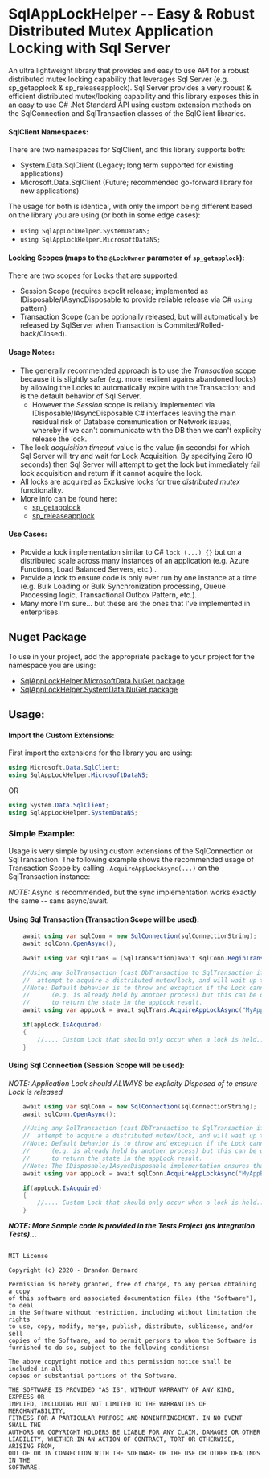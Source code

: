 ﻿# SqlAppLockHelper -- Easy & Robust Distributed Mutex Application Locking with Sql Server
An ultra lightweight library that provides and easy to use API for a robust distributed mutex locking capability that leverages 
Sql Server (e.g. sp_getapplock & sp_releaseapplock). Sql Server provides a very robust & efficient distributed mutex/locking
capability and this library exposes this in an easy to use C# .Net Standard API using custom extension methods
on the SqlConnection and SqlTransaction classes of the SqlClient libraries.

#### SqlClient Namespaces:
There are two namespaces for SqlClient, and this library supports both:
 - System.Data.SqlClient (Legacy; long term supported for existing applications)
 - Microsoft.Data.SqlClient (Future; recommended go-forward library for new applications)

The usage for both is identical, with only the import being different based on the library you are using (or both in some edge cases):
 - `using SqlAppLockHelper.SystemDataNS;`
 - `using SqlAppLockHelper.MicrosoftDataNS;`

#### Locking Scopes (maps to the `@LockOwner` parameter of `sp_getapplock`):
There are two scopes for Locks that are supported:
 - Session Scope (requires expclit release; implemented as IDisposable/IAsyncDisposable to provide reliable release via C# `using` pattern)
 - Transaction Scope (can be optionally released, but will automatically be released by SqlServer when Transaction is Commited/Rolled-back/Closed).

#### Usage Notes: 
 - The generally recommended approach is to use the *Transaction* scope because it is slightly safer (e.g. more resilient agains
abandoned locks) by allowing the Locks to automatically expire with the Transaction; and is the default behavior of Sql Server.
    - However the *Session* scope is reliably implemented via IDisposable/IAsyncDisposable C# interfaces leaving 
the main residual risk of Database communication or Network issues, whereby if we can't communicate with the DB then we can't explicity release the lock.
 - The lock _acquisition timeout_ value is the value (in seconds) for which Sql Server will try and wait for Lock Acquisition. By specifying Zero
(0 seconds) then Sql Server will attempt to get the lock but immediately fail lock acquisition and return if it cannot
acquire the lock.
 - All locks are acquired as Exclusive locks for true _distributed mutex_ functionality.
 - More info can be found here: 
   - [sp_getapplock](https://docs.microsoft.com/en-us/sql/relational-databases/system-stored-procedures/sp-getapplock-transact-sql?view=sql-server-ver15)
   - [sp_releaseapplock](https://docs.microsoft.com/en-us/sql/relational-databases/system-stored-procedures/sp-releaseapplock-transact-sql?view=sql-server-ver15) 

#### Use Cases:
 - Provide a lock implementation similar to C# `lock (...) {}` but on a distributed scale across many instances of an 
application (e.g. Azure Functions, Load Balanced Servers, etc.) .
 - Provide a lock to ensure code is only ever run by one instance at a time (e.g. Bulk Loading or Bulk Synchronization processing, 
Queue Processing logic, Transactional Outbox Pattern, etc.).
- Many more I'm sure... but these are the ones that I've implemented in enterprises.


## Nuget Package
To use in your project, add the appropriate package to your project for the namespace you are using:
-  [SqlAppLockHelper.MicrosoftData NuGet package](https://www.nuget.org/packages/SqlAppLockHelper.MicrosoftData/)
-  [SqlAppLockHelper.SystemData NuGet package](https://www.nuget.org/packages/SqlAppLockHelper.SystemData/)

## Usage:

#### Import the Custom Extensions:
First import the extensions for the library you are using:
```csharp
using Microsoft.Data.SqlClient;
using SqlAppLockHelper.MicrosoftDataNS;
```
OR
```csharp
using System.Data.SqlClient;
using SqlAppLockHelper.SystemDataNS;
```

### Simple Example:
Usage is very simple by using custom extensions of the SqlConnection or SqlTransaction. The following example shows
the recommended usage of Transaction Scope by calling `.AcquireAppLockAsync(...)` on the SqlTransaction instance:

*NOTE:* Async is recommended, but the sync implementation works exactly the same -- sans async/await.

#### Using Sql Transaction (Transaction Scope will be used):
```csharp
    await using var sqlConn = new SqlConnection(sqlConnectionString);
    await sqlConn.OpenAsync();

    await using var sqlTrans = (SqlTransaction)await sqlConn.BeginTransactionAsync();

    //Using any SqlTransaction (cast DbTransaction to SqlTransaction if needed), this will 
    //	attempt to acquire a distributed mutex/lock, and will wait up to 5 seconds before timing out.
    //Note: Default behavior is to throw and exception if the Lock cannot be acquired
    //		(e.g. is already held by another process) but this can be overridden by parameter 
    //		to return the state in the appLock result.
    await using var appLock = await sqlTrans.AcquireAppLockAsync("MyAppBulkLoadingDistributedLock", 5);

    if(appLock.IsAcquired)
    {
        //.... Custom Lock that should only occur when a lock is held....
    }

```
#### Using Sql Connection (Session Scope will be used):
_*NOTE: *Application Lock should ALWAYS be explicity Disposed of to ensure Lock is released**_
```csharp
    await using var sqlConn = new SqlConnection(sqlConnectionString);
    await sqlConn.OpenAsync();

    //Using any SqlTransaction (cast DbTransaction to SqlTransaction if needed), this will 
    //	attempt to acquire a distributed mutex/lock, and will wait up to 5 seconds before timing out.
    //Note: Default behavior is to throw and exception if the Lock cannot be acquired 
    //		(e.g. is already held by another process) but this can be overridden by parameter 
    //		to return the state in the appLock result.
    //Note: The IDisposable/IAsyncDisposable implementation ensures that the Lock is released!
    await using var appLock = await sqlConn.AcquireAppLockAsync("MyAppBulkLoadingDistributedLock", 5);

    if(appLock.IsAcquired)
    {
        //.... Custom Lock that should only occur when a lock is held....
    }

```

_**NOTE: More Sample code is provided in the Tests Project (as Integration Tests)...**_


```
  
MIT License

Copyright (c) 2020 - Brandon Bernard

Permission is hereby granted, free of charge, to any person obtaining a copy
of this software and associated documentation files (the "Software"), to deal
in the Software without restriction, including without limitation the rights
to use, copy, modify, merge, publish, distribute, sublicense, and/or sell
copies of the Software, and to permit persons to whom the Software is
furnished to do so, subject to the following conditions:

The above copyright notice and this permission notice shall be included in all
copies or substantial portions of the Software.

THE SOFTWARE IS PROVIDED "AS IS", WITHOUT WARRANTY OF ANY KIND, EXPRESS OR
IMPLIED, INCLUDING BUT NOT LIMITED TO THE WARRANTIES OF MERCHANTABILITY,
FITNESS FOR A PARTICULAR PURPOSE AND NONINFRINGEMENT. IN NO EVENT SHALL THE
AUTHORS OR COPYRIGHT HOLDERS BE LIABLE FOR ANY CLAIM, DAMAGES OR OTHER
LIABILITY, WHETHER IN AN ACTION OF CONTRACT, TORT OR OTHERWISE, ARISING FROM,
OUT OF OR IN CONNECTION WITH THE SOFTWARE OR THE USE OR OTHER DEALINGS IN THE
SOFTWARE.

```
